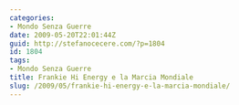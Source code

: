 ```yaml
---
categories:
- Mondo Senza Guerre
date: 2009-05-20T22:01:44Z
guid: http://stefanocecere.com/?p=1804
id: 1804
tags:
- Mondo Senza Guerre
title: Frankie Hi Energy e la Marcia Mondiale
slug: /2009/05/frankie-hi-energy-e-la-marcia-mondiale/
---
```


